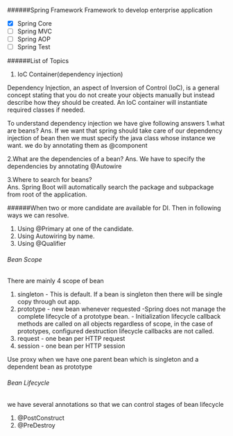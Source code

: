 ######Spring  Framework 
Framework to develop enterprise application

- [x] Spring Core
- [ ] Spring MVC
- [ ] Spring AOP
- [ ] Spring Test

######List of Topics 

1. IoC Container(dependency injection)

Dependency Injection, an aspect of Inversion of Control (IoC), is a general concept stating that you do not create your 
objects manually but instead describe how they should be created. An IoC container will instantiate required classes if needed.



To understand dependency injection we have give following answers
1.what are beans?
Ans. If we want that spring should take care of our dependency injection of bean then we must specify the java class 
      whose instance we want. we do by annotating them as @component 
      
2.What are the dependencies of a bean?
Ans. We have to specify the dependencies by annotating @Autowire

3.Where to search for beans?   
Ans. Spring Boot will automatically search the package and subpackage from root of the application.


######When two or more candidate are available for DI. Then in following ways we can resolve.
1. Using @Primary at one of the candidate.
2. Using Autowiring by name.
3. Using @Qualifier 

###### Bean Scope
There are mainly 4 scope of bean
1. singleton - This is default. If a bean is singleton then there will be single copy through out app.
2. prototype - new bean whenever requested
             -Spring does not manage the complete lifecycle of a prototype bean.
             - Initialization lifecycle callback methods are called on all objects regardless 
               of scope, in the case of prototypes, configured destruction lifecycle callbacks 
               are not called.
3. request - one bean per HTTP request
4. session - one bean per HTTP session

Use proxy when we have one parent bean which is singleton and a dependent bean as prototype 

###### Bean Lifecycle
we have several annotations so that we can control stages of bean lifecycle
1. @PostConstruct
2. @PreDestroy





